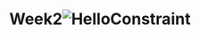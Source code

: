 # Week2![HelloConstraint](https://user-images.githubusercontent.com/50390723/161782878-6205ea47-e678-4694-ae19-4a700a47efc7.gif)
